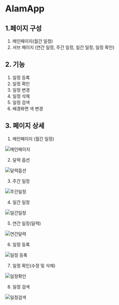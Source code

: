 # AlamApp

## 1.페이지 구성
1. 메인페이지(월간 일정)
2. 서브 페이지 (연간 일정, 주간 일정, 일간 일정, 일정 확인)

## 2. 기능
1. 일정 등록
2. 일정 확인
3. 일정 변경
4. 일정 삭제
5. 일정 검색
6. 배경화면 색 변경

## 3. 페이지 상세 
1. 메인페이지 (월간 일정)

![메인페이지](https://github.com/user-attachments/assets/7033893c-6ff0-4e30-8029-cfc44cb432a0)

2. 달력 옵션

![달력옵션](https://github.com/user-attachments/assets/47a28cd1-5f1e-4e47-9db5-7c3cd68ba57d)

3. 주간 일정

![주간일정](https://github.com/user-attachments/assets/e3fc0ce9-b37e-4328-84e7-283ed6ab41d2)

4. 일간 일정

![일간일정](https://github.com/user-attachments/assets/d2116050-ec1f-49fe-bc91-394c48da62f6)

5. 연간 일정(달력)

![연간달력](https://github.com/user-attachments/assets/e1b02e59-da80-4dce-ae26-ed44401ffe76)

6. 일정 등록

![일정 등록](https://github.com/user-attachments/assets/063f8e15-12f0-433a-8ceb-d6f832ef0c62)

7. 일정 확인(수정 및 삭제)

![일정확인](https://github.com/user-attachments/assets/28bb9505-ca03-4f0a-9d58-fe28956abf55)

8. 일정 검색

![일정검색](https://github.com/user-attachments/assets/5ae40f3d-9a2d-455b-ba7b-e718770214c3)
